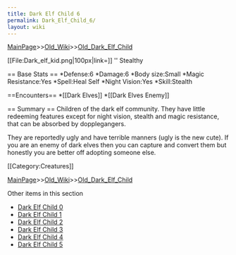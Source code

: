 ```yaml
---
title: Dark Elf Child 6
permalink: Dark_Elf_Child_6/
layout: wiki
---
```


[MainPage](/keeperrl_wiki/ "wikilink")>>[Old_Wiki](/keeperrl_wiki/Old_Wiki "wikilink")>>[Old_Dark_Elf_Child](/keeperrl_wiki/Old_Dark_Elf_Child "wikilink")

[[File:Dark_elf_kid.png|100px|link=]] '' Stealthy

== Base Stats ==
*Defense:6
*Damage:6
*Body size:Small
*Magic Resistance:Yes
*Spell:Heal Self
*Night Vision:Yes
*Skill:Stealth

==Encounters==
*[[Dark Elves]]
*[[Dark Elves Enemy]]

== Summary ==
Children of the dark elf community. They have little redeeming features except for night vision, stealth and magic resistance, that can be absorbed by dopplegangers.

They are reportedly ugly and have terrible manners (ugly is the new cute). If you are an enemy of dark elves then you can capture and convert them but honestly you are better off adopting someone else.

[[Category:Creatures]]

[MainPage](/keeperrl_wiki/ "wikilink")>>[Old_Wiki](/keeperrl_wiki/Old_Wiki "wikilink")>>[Old_Dark_Elf_Child](/keeperrl_wiki/Old_Dark_Elf_Child "wikilink")

Other items in this section
-    [Dark Elf Child 0](/keeperrl_wiki/Dark_Elf_Child_0 "wikilink")
-    [Dark Elf Child 1](/keeperrl_wiki/Dark_Elf_Child_1 "wikilink")
-    [Dark Elf Child 2](/keeperrl_wiki/Dark_Elf_Child_2 "wikilink")
-    [Dark Elf Child 3](/keeperrl_wiki/Dark_Elf_Child_3 "wikilink")
-    [Dark Elf Child 4](/keeperrl_wiki/Dark_Elf_Child_4 "wikilink")
-    [Dark Elf Child 5](/keeperrl_wiki/Dark_Elf_Child_5 "wikilink")
